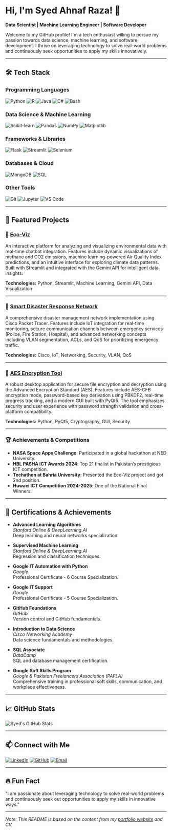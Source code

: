 # Hi, I'm Syed Ahnaf Raza! 👋

**Data Scientist | Machine Learning Engineer | Software Developer**

Welcome to my GitHub profile! I'm a tech enthusiast willing to persue my passion towards data science, machine learning, and software development. I thrive on leveraging technology to solve real-world problems and continuously seek opportunities to apply my skills innovatively.

---

## 🛠️ Tech Stack

### **Programming Languages**
![Python](https://img.shields.io/badge/Python-3776AB?style=for-the-badge&logo=python&logoColor=white)
![R](https://img.shields.io/badge/R-276DC3?style=for-the-badge&logo=r&logoColor=white)
![Java](https://img.shields.io/badge/Java-ED8B00?style=for-the-badge&logo=java&logoColor=white)
![C#](https://img.shields.io/badge/C%23-239120?style=for-the-badge&logo=c-sharp&logoColor=white)
![Bash](https://img.shields.io/badge/Bash-4EAA25?style=for-the-badge&logo=gnu-bash&logoColor=white)

### **Data Science & Machine Learning**
![Scikit-learn](https://img.shields.io/badge/Scikit--learn-F7931E?style=for-the-badge&logo=scikit-learn&logoColor=white)
![Pandas](https://img.shields.io/badge/Pandas-150458?style=for-the-badge&logo=pandas&logoColor=white)
![NumPy](https://img.shields.io/badge/NumPy-013243?style=for-the-badge&logo=numpy&logoColor=white)
![Matplotlib](https://img.shields.io/badge/Matplotlib-006400?style=for-the-badge)

### **Frameworks & Libraries**
![Flask](https://img.shields.io/badge/Flask-000000?style=for-the-badge&logo=flask&logoColor=white)
![Streamlit](https://img.shields.io/badge/Streamlit-FF4B4B?style=for-the-badge&logo=streamlit&logoColor=white)
![Selenium](https://img.shields.io/badge/Selenium-43B02A?style=for-the-badge&logo=selenium&logoColor=white)

### **Databases & Cloud**
![MongoDB](https://img.shields.io/badge/MongoDB-47A248?style=for-the-badge&logo=mongodb&logoColor=white)
![SQL](https://img.shields.io/badge/SQL-CC2927?style=for-the-badge&logo=microsoft-sql-server&logoColor=white)

### **Other Tools**
![Git](https://img.shields.io/badge/Git-F05032?style=for-the-badge&logo=git&logoColor=white)
![Jupyter](https://img.shields.io/badge/Jupyter-F37626?style=for-the-badge&logo=jupyter&logoColor=white)
![VS Code](https://img.shields.io/badge/VS%20Code-007ACC?style=for-the-badge&logo=visual-studio-code&logoColor=white)

---

## 🚀 Featured Projects

### 🌟 [Eco-Viz](https://github.com/syahra712/eco-viz)
An interactive platform for analyzing and visualizing environmental data with real-time chatbot integration. Features include dynamic visualizations of methane and CO2 emissions, machine learning-powered Air Quality Index predictions, and an intuitive interface for exploring climate data patterns. Built with Streamlit and integrated with the Gemini API for intelligent data insights.

**Technologies:** Python, Streamlit, Machine Learning, Gemini API, Data Visualization

---

### 🌟 [Smart Disaster Response Network](https://github.com/syahra712/smart-disaster-response-network)
A comprehensive disaster management network implementation using Cisco Packet Tracer. Features include IoT integration for real-time monitoring, secure communication channels between emergency services (Police, Fire Station, Hospital), and advanced networking concepts including VLAN segmentation, ACLs, and QoS for prioritizing emergency traffic.

**Technologies:** Cisco, IoT, Networking, Security, VLAN, QoS

---

### 🌟 [AES Encryption Tool](https://github.com/syahra712/aes-encryption-tool)
A robust desktop application for secure file encryption and decryption using the Advanced Encryption Standard (AES). Features include AES-CFB encryption mode, password-based key derivation using PBKDF2, real-time progress tracking, and a modern GUI built with PyQt5. The tool emphasizes security and user experience with password strength validation and cross-platform compatibility.

**Technologies:** Python, PyQt5, Cryptography, GUI, Security

---

### 🏆 Achievements & Competitions
- **NASA Space Apps Challenge**: Participated in a global hackathon at NED University.
- **HBL PASHA ICT Awards 2024**: Top 21 finalist in Pakistan’s prestigious ICT competition.
- **Techathon at Bahria University**: Presented the Eco-Viz project and got 2nd position.
- **Huwaei ICT Competition 2024-2025**: One of the National Final Winners.
  
---

## 📜 Certifications & Achievements

- **Advanced Learning Algorithms**  
  *Stanford Online & DeepLearning.AI*  
  Deep learning and neural networks specialization.

- **Supervised Machine Learning**  
  *Stanford Online & DeepLearning.AI*  
  Regression and classification techniques.

- **Google IT Automation with Python**  
  *Google*  
  Professional Certificate - 6 Course Specialization.

- **Google IT Support**  
  *Google*  
  Professional Certificate - 5 Course Specialization.

- **GitHub Foundations**  
  *GitHub*  
  Version control and GitHub fundamentals.

- **Introduction to Data Science**  
  *Cisco Networking Academy*  
  Data science fundamentals and methodologies.

- **SQL Associate**  
  *DataCamp*  
  SQL and database management certification.

- **Google Soft Skills Program**  
  *Google & Pakistan Freelancers Association (PAFLA)*  
  Comprehensive training in professional soft skills, communication, and workplace effectiveness.

---

## 📈 GitHub Stats

![Syed's GitHub Stats](https://github-readme-stats.vercel.app/api?username=syahra712&show_icons=true&theme=radical)

---

## 📫 Connect with Me

[![LinkedIn](https://img.shields.io/badge/LinkedIn-0A66C2?style=for-the-badge&logo=linkedin&logoColor=white)](https://www.linkedin.com/in/syed-ahnaf-raza/)
[![GitHub](https://img.shields.io/badge/GitHub-181717?style=for-the-badge&logo=github&logoColor=white)](https://github.com/syahra712)
[![Email](https://img.shields.io/badge/Email-EA4335?style=for-the-badge&logo=gmail&logoColor=white)](mailto:syahra2014@gmail.com)

---

## 🔥 Fun Fact

"I am passionate about leveraging technology to solve real-world problems and continuously seek out opportunities to apply my skills in innovative ways."

---

*Note: This README is based on the content from my [portfolio website](https://syedahnafrazaportfolio-syed-ahnaf-razas-projects.vercel.app) and CV.*
